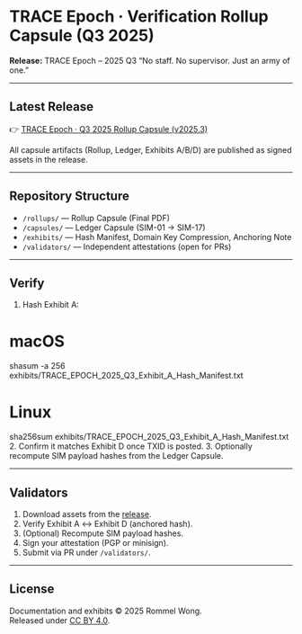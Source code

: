 # TRACE Epoch · Verification Rollup Capsule (Q3 2025)

**Release:** TRACE Epoch – 2025 Q3
“No staff. No supervisor. Just an army of one.”

---

## Latest Release
👉 [TRACE Epoch · Q3 2025 Rollup Capsule (v2025.3)](https://github.com/apollom911/trace-epoch-2025-q3/releases/tag/v2025.3)

All capsule artifacts (Rollup, Ledger, Exhibits A/B/D) are published as signed assets in the release.

---

## Repository Structure
- `/rollups/` — Rollup Capsule (Final PDF)  
- `/capsules/` — Ledger Capsule (SIM-01 → SIM-17)  
- `/exhibits/` — Hash Manifest, Domain Key Compression, Anchoring Note  
- `/validators/` — Independent attestations (open for PRs)

---

## Verify
1. Hash Exhibit A:
# macOS
shasum -a 256 exhibits/TRACE_EPOCH_2025_Q3_Exhibit_A_Hash_Manifest.txt

# Linux
sha256sum exhibits/TRACE_EPOCH_2025_Q3_Exhibit_A_Hash_Manifest.txt
2. Confirm it matches Exhibit D once TXID is posted.
3. Optionally recompute SIM payload hashes from the Ledger Capsule.

---

## Validators
1. Download assets from the [release](https://github.com/apollom911/trace-epoch-2025-q3/releases/tag/v2025.3).
2. Verify Exhibit A ↔ Exhibit D (anchored hash).
3. (Optional) Recompute SIM payload hashes.
4. Sign your attestation (PGP or minisign).
5. Submit via PR under `/validators/`.

---

## License
Documentation and exhibits © 2025 Rommel Wong.  
Released under [CC BY 4.0](https://creativecommons.org/licenses/by/4.0/).
